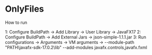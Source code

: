 # OnlyFiles

How to run

1: Configure BuildPath -> Add Library -> User Library -> JavaFX17
2: Configure BuildPath -> Add External Jars -> json-simple-1.1.1.jar
3: Run configurations -> Arguments -> VM arguments -> --module-path "PATH\javafx-sdk-17.0.2\lib" --add-modules javafx.controls,javafx.fxml
